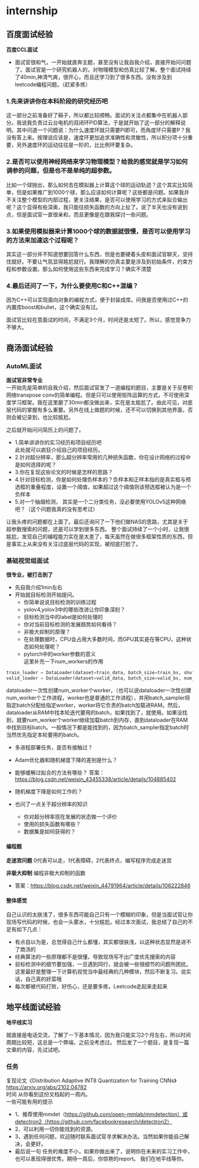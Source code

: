 # internship

## 百度面试经验

**百度CCL面试**  
- 面试官很和气，一开始就直奔主题，甚至没有让我自我介绍，直接开始问问题了。面试官是一个研究机器人的，对物理模型和仿真比较了解。整个面试持续了40min,神清气爽，很开心，而且还学习到了很多东西。没有涉及到leetcode编程问题。（赶紧多练）  

### 1.先来讲讲你在本科阶段的研究经历吧
这一部分之前准备好了稿子，所以都比较顺畅。面试的关注点都集中在机器人部分。我说我负责过云台电机的双闭环PID算法，于是就开始了这一部分的解释说明。其中问道一个问题说：为什么速度环就只需要PI即可，而角度环只需要P？我没有答上来。按理说应该是，速度环更加追求准确性和灵敏性，所以积分项十分重要，另外速度环的运动往往是一阶的，比比例环要复杂。
### 2.是否可以使用神经网络来学习物理模型？给我的感觉就是学习如何调参的问题，但是也不是单纯的超参数。
比如一个球抛出，那么如何去在模拟器上计算这个球的运动轨迹？这个其实比较简单，但是如果推广到1000个球，那么应该如何计算呢？这些都是问题。如果我并不关注整个模型的内部过程，更关注结果，是否可以使用学习的方式来拟合输出呢？这个显得有些深奥，我只能往损失函数的方向上扯了。说了半天也没有说到点，但是面试官一直很亲和，而且更像是在跟我探讨一些问题。
### 3.如果使用模拟器来计算1000个球的数据就很慢，是否可以使用学习的方法来加速这个过程呢？
其实这一部分并不知道想要回答什么东西，但是也要硬着头皮和面试官聊天，坚持住就好。不要让气氛显得尴尬就行。我理解的仿真主要是涉及到初始条件，约束方程和参数设置。那么如何使用这些东西来完成学习？确实不清楚
### 4.最后还问了一下，为什么要使用C和C++混编？
因为C++可以实现面向对象的编程方式，便于封装成库。问我是否使用过C++的内置库boost和bullet，这个确实没有过。

面试官比较在意面试的时间，不满足3个月，时间还是太短了。所以，感觉竞争力不够大。


## 商汤面试经验

### AutoML面试
**面试官非常专业**  
一开始先是简单的自我介绍，然后面试官发了一道编程的题目，主要是关于反卷积网络transpose conv的简单编程。但是只可以使用矩阵运算的方式，不可使用深度学习框架。我在这里磨了30min都没做出来，实在是太尴尬了。由此可见，对底层代码的掌握有多么重要。另外在线上做题的时候，还不可以切换到其他界面，否则会被记录到，也比较尴尬。

之后就开始问问简历上的问题了。
- 1.简单讲讲你的实习经历和项目经历吧  
此处就可以疯狂介绍自己的项目经历。
- 2.针对超分辨率，那么超分辨率常用的几种损失函数，你在设计网络的过程中是如何选择的呢？  
- 3.你在复现这些论文的时候是怎样的思路？  
- 4.针对目标检测，你是如何处理负样本的？负样本和正样本指的是真实框与预选框的重叠程度，设置一个阈值，如果超过这个阈值则该预选框被认为是一个负样本
- 5.对一个抽烟检测， 其实是一个二分类任务，没必要使用YOLOv5这种网络吧？（这个问题我真的没有思考过）

让我头疼的问题都在上面了。最后还询问了一下他们做NAS的思路，尤其是关于超参数搜索的问题，还是可以学到很多东西。
整个面试持续了一个小时，让我很尴尬，发现自己的编程能力实在是太差了，每天虽然在做很多框架性质的东西，但是事实上从来没有关注过底层代码的实现，被彻底打脸了。

### 基础视觉组面试
**很专业，被打击到了**
- 先自我介绍1min左右
- 开始就目标检测开始提问。
  - 你简单说说目标检测的训练过程
  - yolov4,yolov3中的哪些改进让你印象深刻？
  - 目标检测当中的label是如何处理的
  - 你对当前目标检测的发展趋势如何看待？
  - 非极大抑制的原理？
  - 在处理数据时，CPU会占用大多数时间，而GPU其实是在等CPU，这种状态如何处理呢？
  - pytorch中的worker参数的意义  
这里补充一下num_workers的作用
```python
train_loader = DataLoader(dataset=train_data, batch_size=train_bs, shuffle=True, num_worker=4)
valid_loader = DataLoader(dataset=valid_data, batch_size=valid_bs, num_worker=4)
```
dataloader一次性创建num_worker个worker，（也可以说dataloader一次性创建num_worker个工作进程，worker也是普通的工作进程），并用batch_sampler将指定batch分配给指定worker，worker将它负责的batch加载进RAM。然后，dataloader从RAM中找本轮迭代要用的batch，如果找到了，就使用。如果没找到，就要num_worker个worker继续加载batch到内存，直到dataloader在RAM中找到目标batch。一般情况下都是能找到的，因为batch_sampler指定batch时当然优先指定本轮要用的batch。

  - 多进程部署任务，是否有接触过？
  - Adam优化器和随机梯度下降的差别是什么？
  - 能够缓解过拟合的方法有哪些？
答案：https://blog.csdn.net/weixin_43455338/article/details/104885402
  - 随机梯度下降是如何工作的？

- 也问了一点关于超分辨率的知识
  - 你对超分辨率现在发展的状态做一个评价
  - 使用的损失函数有哪些？
  - 数据集是如何获得的？


#### **编程题**  

**走迷宫问题**
0代表可以走，1代表障碍，2代表终点，编写程序完成走迷宫

**非极大抑制**
编程非极大抑制的函数
- 答案：https://blog.csdn.net/weixin_44791964/article/details/106222846


#### 整体感觉

自己认识的太肤浅了，很多东西可能自己只有一个模糊的印象，但是当面试官让你现场写代码的时候，也会一头雾水，十分尴尬。经过本次面试，我总结了自己的不足有如下几点：
- 有点自以为是，总觉得自己什么都懂，其实都很肤浅，以这种状态显然是进不了商汤的
- 经典算法的一些原理都不是很懂，导致现场写不出广度优先搜索的内容
- 目标检测中的细节要加强，一旦遇到同行，就会被一些很细节的问题所困扰。这里最好是整理一下计算机视觉当中最经典的几种模块，然后不断复习。说实话，自己真的好菜哦
- 每次都被代码打败，好伤心，还是要多练，Leetcode走起来走起来


## 地平线面试经验

**地平线实习**

就直接是电话交流，了解了一下基本情况，因为我只能实习2个月左右，所以时间周期比较短，这总是一个弊端，之前没考虑过。
然后发了一个题目，是复现一篇文章的内容，先试试吧。


### 任务
复现论文《Distribution Adaptive INT8 Quantization for Training CNNs》https://arxiv.org/abs/2102.04782  
时间
从你看到这份文档起的一周内。  
一些可能有用的提示  
- 1、推荐使用mmdet（https://github.com/open-mmlab/mmdetection）或detectron2（https://github.com/facebookresearch/detectron2）
- 2、可以利用一切你能找到的资源。
- 3、遇到任何问题，欢迎随时联系面试官寻求解决办法。当然如果你能自己解决，会更好。
- 最后说一句
任务的难度不小，如果你做出来了，说明你在未来的实习工作中，也可以表现得很优秀。期待一周后，你惊艳的report。
我们在地平线等你。

